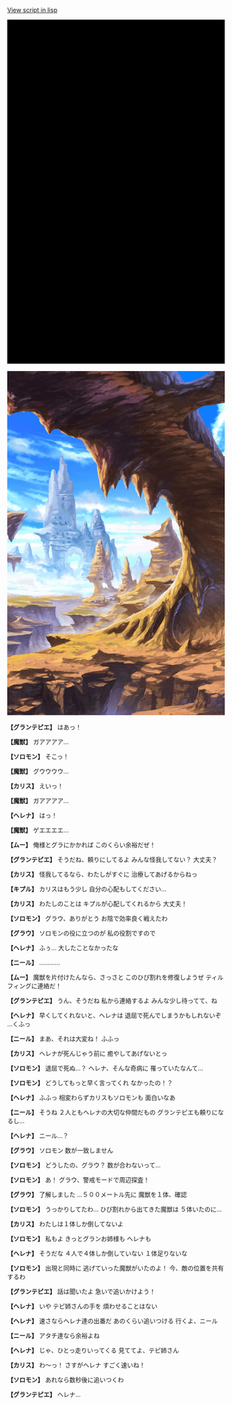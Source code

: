 [View script in lisp](../scripts/202282013.txt)

![bg_black.png](../images/backgrounds/bg_black.png)

![wild.png](../images/backgrounds/wild.png)

**【グランテピエ】**
はあっ！

**【魔獣】**
ガアアアア…

**【ソロモン】**
そこっ！

**【魔獣】**
グウウウウ…

**【カリス】**
えいっ！

**【魔獣】**
ガアアアア…

**【ヘレナ】**
はっ！

**【魔獣】**
ゲエエエエ…

**【ムー】**
俺様とグラにかかれば
このくらい余裕だぜ！

**【グランテピエ】**
そうだね、頼りにしてるよ
みんな怪我してない？
大丈夫？

**【カリス】**
怪我してるなら、わたしがすぐに
治療してあげるからねっ

**【キプル】**
カリスはもう少し
自分の心配もしてください…

**【カリス】**
わたしのことは
キプルが心配してくれるから
大丈夫！

**【ソロモン】**
グラウ、ありがとう
お陰で効率良く戦えたわ

**【グラウ】**
ソロモンの役に立つのが
私の役割ですので

**【ヘレナ】**
ふぅ…
大したことなかったな

**【ニール】**
…………

**【ムー】**
魔獣を片付けたんなら、さっさと
このひび割れを修復しようぜ
ティルフィングに連絡だ！

**【グランテピエ】**
うん、そうだね
私から連絡するよ
みんな少し待ってて、ね

**【ヘレナ】**
早くしてくれないと、ヘレナは
退屈で死んでしまうかもしれないぞ
…くふっ

**【ニール】**
まあ、それは大変ね！
ふふっ

**【カリス】**
ヘレナが死んじゃう前に
癒やしてあげないとっ

**【ソロモン】**
退屈で死ぬ…？
ヘレナ、そんな奇病に
罹っていたなんて…

**【ソロモン】**
どうしてもっと早く言ってくれ
なかったの！？

**【ヘレナ】**
ふふっ
相変わらずカリスもソロモンも
面白いなあ

**【ニール】**
そうね
２人ともヘレナの大切な仲間だもの
グランテピエも頼りになるし…

**【ヘレナ】**
ニール…？

**【グラウ】**
ソロモン
数が一致しません

**【ソロモン】**
どうしたの、グラウ？
数が合わないって…

**【ソロモン】**
あ！
グラウ、警戒モードで周辺探査！

**【グラウ】**
了解しました
…５００メートル先に
魔獣を１体、確認

**【ソロモン】**
うっかりしてたわ…
ひび割れから出てきた魔獣は
５体いたのに…

**【カリス】**
わたしは１体しか倒してないよ

**【ソロモン】**
私もよ
きっとグランお姉様も
ヘレナも

**【ヘレナ】**
そうだな
４人で４体しか倒していない
１体足りないな

**【ソロモン】**
出現と同時に
逃げていった魔獣がいたのよ！
今、敵の位置を共有するわ

**【グランテピエ】**
話は聞いたよ
急いで追いかけよう！

**【ヘレナ】**
いや
テピ姉さんの手を
煩わせることはない

**【ヘレナ】**
速さならヘレナ達の出番だ
あのくらい追いつける
行くよ、ニール

**【ニール】**
アタチ達なら余裕よね

**【ヘレナ】**
じゃ、ひとっ走りいってくる
見ててよ、テピ姉さん

**【カリス】**
わ～っ！
さすがヘレナ
すごく速いね！

**【ソロモン】**
あれなら数秒後に追いつくわ

**【グランテピエ】**
ヘレナ…
